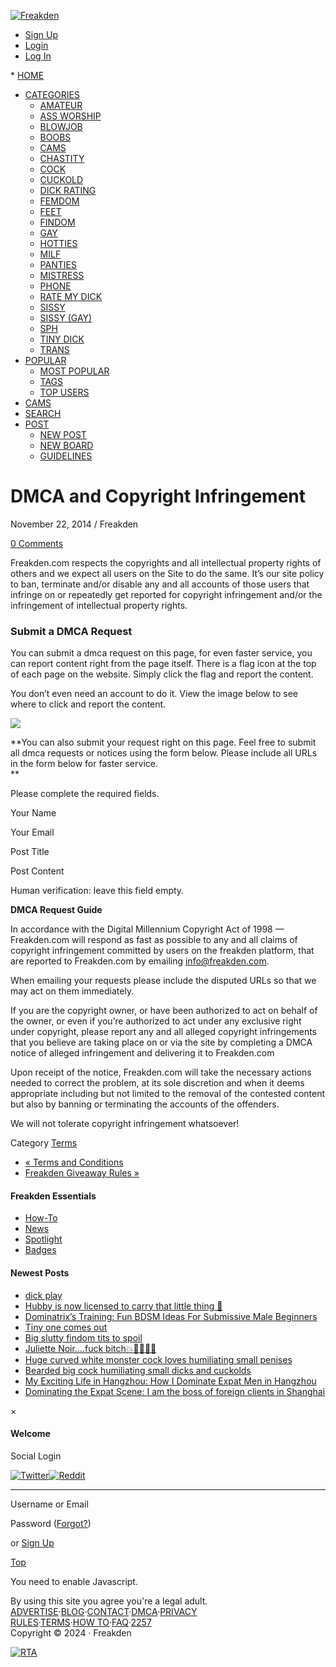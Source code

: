 [](https://www.freakden.com/login/)

[![Freakden](https://www.freakden.com/wp-content/uploads/2014/12/Freakden.png)](https://www.freakden.com/)

* [Sign Up](https://www.freakden.com/signup/)
* [Login](https://www.freakden.com/login/?redirect_to=%2Fpin%2Fdmca-and-copyright-infringement%2F)
* [Log In](https://www.freakden.com/login/)
[](https://www.freakden.com/login/)

[](https://www.freakden.com/login/)

[](https://www.freakden.com/login/)* [](https://www.freakden.com/login/)[HOME](https://www.freakden.com/)
* [CATEGORIES](#)
    * [AMATEUR](https://www.freakden.com/amateur/)
    * [ASS WORSHIP](https://www.freakden.com/asses/)
    * [BLOWJOB](https://www.freakden.com/blowjob/)
    * [BOOBS](https://www.freakden.com/boob/)
    * [CAMS](https://www.freakden.com/go/fantasy-cams-live/)
    * [CHASTITY](https://www.freakden.com/chastity/)
    * [COCK](https://www.freakden.com/cock/)
    * [CUCKOLD](https://www.freakden.com/cuckold/)
    * [DICK RATING](https://www.freakden.com/go/femdomist/)
    * [FEMDOM](https://www.freakden.com/femdom/)
    * [FEET](https://www.freakden.com/foot/)
    * [FINDOM](https://www.freakden.com/findom/)
    * [GAY](https://www.freakden.com/gay/)
    * [HOTTIES](https://www.freakden.com/hotties/)
    * [MILF](https://www.freakden.com/milf/)
    * [PANTIES](https://www.freakden.com/panty/)
    * [MISTRESS](https://www.freakden.com/mistress/)
    * [PHONE](https://www.freakden.com/go/phone/)
    * [RATE MY DICK](https://www.freakden.com/rate-dick/)
    * [SISSY](https://www.freakden.com/sissy/)
    * [SISSY (GAY)](https://www.freakden.com/gay-sissy/)
    * [SPH](https://www.freakden.com/sph/)
    * [TINY DICK](https://www.freakden.com/tiny-dick/)
    * [TRANS](https://www.freakden.com/trans/)
* [POPULAR](#)
    * [MOST POPULAR](https://www.freakden.com/popular/)
    * [TAGS](https://www.freakden.com/?s=&q=tags)
    * [TOP USERS](https://www.freakden.com/top-users/)
* [CAMS](https://www.freakden.com/go/femdom-mistress/)
* [SEARCH](https://www.freakden.com/?s=)
* [POST](#)
    * [NEW POST](https://www.freakden.com/itm-settings/)
    * [NEW BOARD](https://www.freakden.com/grp-settings/)
    * [GUIDELINES](https://www.freakden.com/do-not-post-list/)

 

DMCA and Copyright Infringement
===============================

November 22, 2014 / Freakden

[0 Comments](#navigation)

Freakden.com respects the copyrights and all intellectual property rights of others and we expect all users on the Site to do the same. It’s our site policy to ban, terminate and/or disable any and all accounts of those users that infringe on or repeatedly get reported for copyright infringement and/or the infringement of intellectual property rights.

### **Submit a DMCA Request**

You can submit a dmca request on this page, for even faster service, you can report content right from the page itself. There is a flag icon at the top of each page on the website. Simply click the flag and report the content.

You don’t even need an account to do it. View the image below to see where to click and report the content.

![](https://www.freakden.com/wp-content/uploads/2014/11/How-to-report-a-page.jpg)

**You can also submit your request right on this page. Feel free to submit all dmca requests or notices using the form below. Please include all URLs in the form below for faster service.  
**

Please complete the required fields.

Your Name 

Your Email 

Post Title 

Post Content

Human verification: leave this field empty. 

 

**DMCA Request Guide**

In accordance with the Digital Millennium Copyright Act of 1998 — Freakden.com will respond as fast as possible to any and all claims of copyright infringement committed by users on the freakden platform, that are reported to Freakden.com by emailing info@freakden.com.

When emailing your requests please include the disputed URLs so that we may act on them immediately.

If you are the copyright owner, or have been authorized to act on behalf of the owner, or even if you’re authorized to act under any exclusive right under copyright, please report any and all alleged copyright infringements that you believe are taking place on or via the site by completing a DMCA notice of alleged infringement and delivering it to Freakden.com

Upon receipt of the notice, Freakden.com will take the necessary actions needed to correct the problem, at its sole discretion and when it deems appropriate including but not limited to the removal of the contested content but also by banning or terminating the accounts of the offenders.

We will not tolerate copyright infringement whatsoever!

Category [Terms](https://www.freakden.com/blog/terms/)

* [« Terms and Conditions](https://www.freakden.com/pin/terms-and-conditions/)
* [Freakden Giveaway Rules »](https://www.freakden.com/pin/freakden-giveaway-rules/)

#### Freakden Essentials

* [How-To](https://www.freakden.com/blog/how-to/)
* [News](https://www.freakden.com/blog/news/)
* [Spotlight](https://www.freakden.com/blog/spotlight/)
* [Badges](https://www.freakden.com/pin/get-your-freakden-badges/)

#### Newest Posts

* [dick play](https://www.freakden.com/pin/dick-play/)
* [Hubby is now licensed to carry that little thing 🤭](https://www.freakden.com/pin/hubby-is-now-licensed-to-carry-that-little-thing-%f0%9f%a4%ad/)
* [Dominatrix’s Training: Fun BDSM Ideas For Submissive Male Beginners](https://www.freakden.com/pin/dominatrixs-training-fun-bdsm-ideas-for-submissive-male-beginners/)
* [Tiny one comes out](https://www.freakden.com/pin/tiny-one-comes-out/)
* [Big slutty findom tits to spoil](https://www.freakden.com/pin/big-slutty-findom-tits-to-spoil/)
* [Juliette Noir….fuck bitch💥💄💋👙👠](https://www.freakden.com/pin/juliette-noir-fuck-bitch%f0%9f%92%a5%f0%9f%92%84%f0%9f%92%8b%f0%9f%91%99%f0%9f%91%a0/)
* [Huge curved white monster cock loves humiliating small penises](https://www.freakden.com/pin/huge-curved-white-monster-cock-loves-humiliating-small-penises/)
* [Bearded big cock humiliating small dicks and cuckolds](https://www.freakden.com/pin/bearded-big-cock-humiliating-small-dicks-and-cuckolds/)
* [My Exciting Life in Hangzhou: How I Dominate Expat Men in Hangzhou](https://www.freakden.com/pin/my-exciting-life-in-hangzhou-how-i-dominate-expat-men-in-hangzhou/)
* [Dominating the Expat Scene: I am the boss of foreign clients in Shanghai](https://www.freakden.com/pin/dominating-the-expat-scene-i-am-the-boss-of-foreign-clients-in-shanghai/)

×

#### Welcome

Social Login

 [![Twitter](https://www.freakden.com/wp-content/themes/pinclone/img/social/twitter.png)](https://www.freakden.com/wp-login.php?action=wordpress_social_authenticate&mode=login&provider=Twitter&redirect_to=https%3A%2F%2Fwww.freakden.com%2Fpin%2Fdmca-and-copyright-infringement%2F "Connect with Twitter")[![Reddit](https://www.freakden.com/wp-content/themes/pinclone/img/social/reddit.png)](https://www.freakden.com/wp-login.php?action=wordpress_social_authenticate&mode=login&provider=Reddit&redirect_to=https%3A%2F%2Fwww.freakden.com%2Fpin%2Fdmca-and-copyright-infringement%2F "Connect with Reddit")

* * *

Username or Email 

Password ([Forgot?](https://www.freakden.com/login-lpw/)) 

or [Sign Up](https://www.freakden.com/signup/)

[Top](#)

You need to enable Javascript.

  

  

By using this site you agree you're a legal adult.  
[ADVERTISE](https://www.freakden.com/pin/advertise/)·[BLOG](https://www.freakden.com/c/blog/)·[CONTACT](https://www.freakden.com/contact/)·[DMCA](https://www.freakden.com/pin/dmca-and-copyright-infringement/)·[PRIVACY](https://www.freakden.com/pin/privacy-policy/)  
[RULES](https://www.freakden.com/do-not-post-list/)·[TERMS](https://www.freakden.com/pin/terms-and-conditions/)·[HOW TO](https://www.freakden.com/pin/how-it-all-works/)·[FAQ](https://www.freakden.com/pin/faqs/)·[2257](https://www.freakden.com/pin/2257-compliance-statement/)  
Copyright © 2024 · Freakden

  

[![RTA](https://www.freakden.com/wp-content/uploads/2019/03/RTA.gif)](https://www.rtalabel.org/)